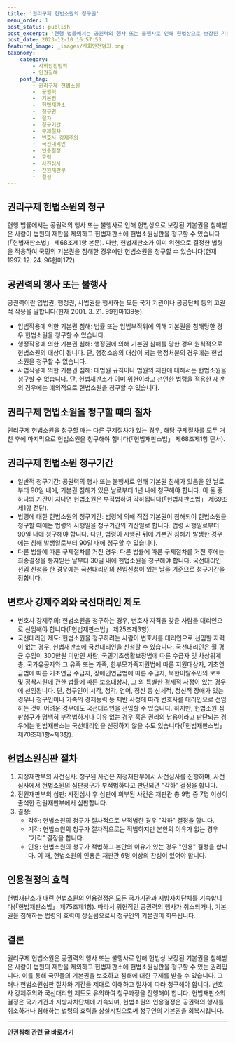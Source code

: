 ```yaml
---
title: '권리구제 헌법소원의 청구권'
menu_order: 1
post_status: publish
post_excerpt: '현행 법률에서는 공권력의 행사 또는 불행사로 인해 헌법상으로 보장된 기본권을 침해받은 사람이 법원의 재판을 제외하고 헌법재판소에 헌법소원심판을 청구할 수 있습니다  헌법재판소법  제68조제1항 본문 . 다만, 헌법재판소가 이미 위헌으로 결정한 법령을 적용하여 국민의 기본권을 침해한 경우에만 헌법소원을 청구할 수 있습니다 헌재 1997. 12. 24. 96헌마172 .'
post_date: 2023-12-10 16:57:53
featured_image: _images/사회안전범죄.png
taxonomy:
    category:
        - 사회안전범죄
        - 인권침해
    post_tag:
        - 권리구제 헌법소원
        -  공권력
        -  기본권
        -  헌법재판소
        -  청구권
        -  절차
        -  청구기간
        -  구제절차
        -  변호사 강제주의
        -  국선대리인
        -  인용결정
        -  효력
        -  사전심사
        -  전원재판부
        -  결정
---
```



## 권리구제 헌법소원의 청구

현행 법률에서는 공권력의 행사 또는 불행사로 인해 헌법상으로 보장된 기본권을 침해받은 사람이 법원의 재판을 제외하고 헌법재판소에 헌법소원심판을 청구할 수 있습니다(「헌법재판소법」 제68조제1항 본문). 다만, 헌법재판소가 이미 위헌으로 결정한 법령을 적용하여 국민의 기본권을 침해한 경우에만 헌법소원을 청구할 수 있습니다(헌재 1997. 12. 24. 96헌마172).

## 공권력의 행사 또는 불행사

공권력이란 입법권, 행정권, 사법권을 행사하는 모든 국가 기관이나 공공단체 등의 고권적 작용을 말합니다(헌재 2001. 3. 21. 99헌마139등).

- 입법작용에 의한 기본권 침해: 법률 또는 입법부작위에 의해 기본권을 침해당한 경우 헌법소원을 청구할 수 있습니다.
- 행정작용에 의한 기본권 침해: 행정권에 의해 기본권 침해를 당한 경우 원칙적으로 헌법소원의 대상이 됩니다. 단, 행정소송의 대상이 되는 행정처분의 경우에는 헌법소원을 청구할 수 없습니다.
- 사법작용에 의한 기본권 침해: 대법원 규칙이나 법원의 재판에 대해서는 헌법소원을 청구할 수 없습니다. 단, 헌법재판소가 이미 위헌이라고 선언한 법령을 적용한 재판의 경우에는 예외적으로 헌법소원을 청구할 수 있습니다.

## 권리구제 헌법소원을 청구할 때의 절차

권리구제 헌법소원을 청구할 때는 다른 구제절차가 있는 경우, 해당 구제절차를 모두 거친 후에 마지막으로 헌법소원을 청구해야 합니다(「헌법재판소법」 제68조제1항 단서).

## 권리구제 헌법소원 청구기간

- 일반적 청구기간: 공권력의 행사 또는 불행사로 인해 기본권 침해가 있음을 안 날로부터 90일 내에, 기본권 침해가 있은 날로부터 1년 내에 청구해야 합니다. 이 둘 중 하나의 기간이 지나면 헌법소원은 부적법하여 각하됩니다(「헌법재판소법」 제69조제1항 전단).
- 법령에 대한 헌법소원의 청구기간: 법령에 의해 직접 기본권이 침해되어 헌법소원을 청구할 때에는 법령의 시행일을 청구기간의 기산일로 합니다. 법령 시행일로부터 90일 내에 청구해야 합니다. 다만, 법령이 시행된 뒤에 기본권 침해가 발생한 경우에는 침해 발생일로부터 90일 내에 청구할 수 있습니다.
- 다른 법률에 따른 구제절차를 거친 경우: 다른 법률에 따른 구제절차를 거친 후에는 최종결정을 통지받은 날부터 30일 내에 헌법소원을 청구해야 합니다. 국선대리인 선임 신청을 한 경우에는 국선대리인의 선임신청이 있는 날을 기준으로 청구기간을 정합니다.

## 변호사 강제주의와 국선대리인 제도

- 변호사 강제주의: 헌법소원을 청구하는 경우, 변호사 자격을 갖춘 사람을 대리인으로 선임해야 합니다(「헌법재판소법」 제25조제3항).
- 국선대리인 제도: 헌법소원을 청구하려는 사람이 변호사를 대리인으로 선임할 자력이 없는 경우, 헌법재판소에 국선대리인을 신청할 수 있습니다. 국선대리인은 월 평균 수입이 300만원 미만인 사람, 국민기초생활보장법에 따른 수급자 및 차상위계층, 국가유공자와 그 유족 또는 가족, 한부모가족지원법에 따른 지원대상자, 기초연금법에 따른 기초연금 수급자, 장애인연금법에 따른 수급자, 북한이탈주민의 보호 및 정착지원에 관한 법률에 따른 보호대상자, 그 외 특별한 경제적 사정이 있는 경우에 선임됩니다. 단, 청구인이 시각, 청각, 언어, 정신 등 신체적, 정신적 장애가 있는 경우나 청구인이나 가족의 경제능력 등 제반 사정에 따라 변호사를 대리인으로 선임하는 것이 어려운 경우에도 국선대리인을 선임할 수 있습니다. 하지만, 헌법소원 심판청구가 명백히 부적법하거나 이유 없는 경우 혹은 권리의 남용이라고 판단되는 경우에는 헌법재판소는 국선대리인을 선정하지 않을 수도 있습니다(「헌법재판소법」 제70조제1항~제3항).

## 헌법소원심판 절차

1. 지정재판부의 사전심사: 청구된 사건은 지정재판부에서 사전심사를 진행하며, 사전심사에서 헌법소원의 심판청구가 부적법하다고 판단되면 "각하" 결정을 합니다.
2. 전원재판부의 심판: 사전심사 후 심판에 회부된 사건은 재판관 총 9명 중 7명 이상이 출석한 전원재판부에서 심판합니다.
3. 결정:
    - 각하: 헌법소원의 청구가 절차적으로 부적법한 경우 "각하" 결정을 합니다.
    - 기각: 헌법소원의 청구가 절차적으로는 적법하지만 본안의 이유가 없는 경우 "기각" 결정을 합니다.
    - 인용: 헌법소원의 청구가 적법하고 본안의 이유가 있는 경우 "인용" 결정을 합니다. 이 때, 헌법소원의 인용은 재판관 6명 이상의 찬성이 있어야 합니다.

## 인용결정의 효력

헌법재판소가 내린 헌법소원의 인용결정은 모든 국가기관과 지방자치단체를 기속합니다(「헌법재판소법」 제75조제1항). 따라서 위헌적인 공권력의 행사가 취소되거나, 기본권을 침해하는 법령의 효력이 상실됨으로써 청구인의 기본권이 회복됩니다.

## 결론

권리구제 헌법소원은 공권력의 행사 또는 불행사로 인해 헌법상 보장된 기본권을 침해받은 사람이 법원의 재판을 제외하고 헌법재판소에 헌법소원심판을 청구할 수 있는 권리입니다. 이를 통해 국민들의 기본권을 보호하고 침해에 대한 구제를 받을 수 있습니다. 그러나 헌법소원심판 절차와 기간을 제대로 이해하고 절차에 따라 청구해야 합니다. 변호사 강제주의와 국선대리인 제도도 유의하여 청구과정을 진행해야 합니다. 헌법재판소의 결정은 국가기관과 지방자치단체에 기속되며, 헌법소원의 인용결정은 공권력의 행사를 취소하거나 침해하는 법령의 효력을 상실시킴으로써 청구인의 기본권을 회복시킵니다.


<!-- wp:separator -->
<hr class="wp-block-separator has-alpha-channel-opacity"/>
<!-- /wp:separator -->

<!-- wp:group {"backgroundColor":"base","layout":{"type":"constrained"}} -->
<div class="wp-block-group has-base-background-color has-background"><!-- wp:paragraph {"align":"center","fontSize":"medium"} -->
<p class="has-text-align-center has-large-font-size"><strong>인권침해 관련 글 바로가기</strong></p>
<!-- /wp:paragraph -->


<!-- wp:latest-posts
{"categories":[{"id":31085,"count":19,"description":"","link":"https://uknowlaw.com/category/%ec%9d%b8%ea%b6%8c%ec%b9%a8%ed%95%b4/","name":"인권침해","slug":"인권침해","taxonomy":"category","parent":0,"meta":[],"_links":{"self":[{"href":"https://uknowlaw.com/wp-json/wp/v2/categories/31085"}],"collection":[{"href":"https://uknowlaw.com/wp-json/wp/v2/categories"}],"about":[{"href":"https://uknowlaw.com/wp-json/wp/v2/taxonomies/category"}],"wp:post_type":[{"href":"https://uknowlaw.com/wp-json/wp/v2/posts?categories=31085"}],"curies":[{"name":"wp","href":"https://api.w.org/{rel}","templated":true}]}}],"postsToShow":100,"excerptLength":28,"postLayout":"grid","columns":2,"featuredImageAlign":"left","featuredImageSizeSlug":"large","fontSize":"small"} /--></div>
<!-- /wp:group -->